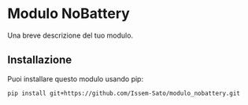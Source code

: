 # Modulo NoBattery

Una breve descrizione del tuo modulo.

## Installazione

Puoi installare questo modulo usando pip:

```sh
pip install git+https://github.com/Issem-Sato/modulo_nobattery.git
